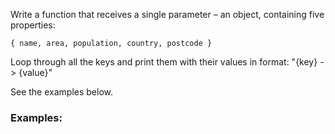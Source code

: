 Write a function that receives a single parameter – an object, containing five properties:

    { name, area, population, country, postcode }

Loop through all the keys and print them with their values in format: "{key} -> {value}"

See the examples below.

### Examples:

